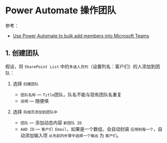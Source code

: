 
# Power Automate 操作团队

参考：

- [Use Power Automate to bulk add members into Microsoft Teams](https://nikkichapple.com/use-power-automate-to-bulk-add-members-into-microsoft-teams/)

## 1. 创建团队

假设，将 `SharePoint List` 中的`多选人员列`（设置列名：客户们）的人添加到团队：

1. 选择 `创建团队`
   - `团队名称` — `Title`团队，队名不能与现有团队名重复
   - `说明` — 随便填

2. 选择 `将成员添加到团队中`
   - `团队` — 添加动态内容 `新团队 ID`
   - `AAD ID` — `客户们 Email`，如果是一个数组，会自动封装 `应用到每一个`，自动添加输入项 `从先前的步骤中选择一个输出` 为 `客户们`。

